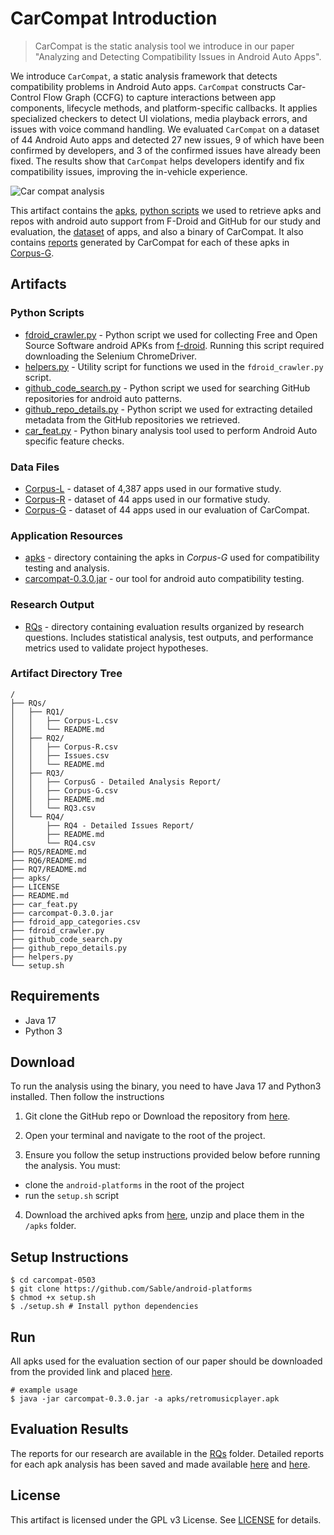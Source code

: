 # CarCompat Introduction

> CarCompat is the static analysis tool we introduce in our paper "Analyzing and Detecting Compatibility Issues in Android Auto Apps".


We introduce `CarCompat`, a static analysis framework that detects compatibility problems in Android Auto apps. `CarCompat` constructs Car-Control Flow Graph (CCFG) to capture interactions between app components, lifecycle methods, and platform-specific callbacks. It applies specialized checkers to detect UI violations, media playback errors, and issues with voice command handling.
We evaluated `CarCompat` on a dataset of 44 Android Auto apps and detected 27 new issues, 9 of which have been confirmed by developers, and 3 of the confirmed issues have already been fixed. 
The results show that `CarCompat` helps developers identify and fix compatibility issues, improving the in-vehicle experience.


![Car compat analysis](https://anonymous.4open.science/r/carcompat-0503/carcompat-illustration.png "Overview of CarCompat")



This artifact contains the [apks](#application-resources), [python scripts](#python-scripts) we used to retrieve apks and repos with android auto support from F-Droid and GitHub for our study and evaluation, the [dataset](#data-files) of apps,  and also a binary of CarCompat. It also contains [reports](https://anonymous.4open.science/r/carcompat-0503/RQs/RQ3/CorpusG%20-%20Detailed%20Analysis%20Report/) generated by CarCompat for each of these apks in [Corpus-G](https://anonymous.4open.science/r/carcompat-0503/RQs/RQ3/Corpus-G.csv).


## Artifacts

### Python Scripts
- [fdroid_crawler.py](https://anonymous.4open.science/r/carcompat-0503/fdroid_crawler.py) - Python script we used for collecting Free and Open Source Software android APKs from [f-droid](https://f-droid.org/en/). Running this script required downloading the Selenium ChromeDriver.
- [helpers.py](https://anonymous.4open.science/r/carcompat-0503/fdroid_crawler.py) - Utility script for functions we used in the `fdroid_crawler.py` script.
- [github_code_search.py](https://anonymous.4open.science/r/carcompat-0503/github_code_search.py) - Python script we used for searching GitHub repositories for android auto patterns. 
- [github_repo_details.py](https://anonymous.4open.science/r/carcompat-0503/github_repo_details.py) - Python script we used for extracting detailed metadata from the GitHub repositories we retrieved.
- [car_feat.py](https://anonymous.4open.science/r/carcompat-0503/car_feat.py) - Python binary analysis tool used to perform Android Auto specific feature checks.

### Data Files
- [Corpus-L](https://anonymous.4open.science/r/carcompat-0503/RQs/RQ1/Corpus-L.csv) - dataset of 4,387 apps used in our formative study.
- [Corpus-R](https://anonymous.4open.science/r/carcompat-0503/RQs/RQ2/Corpus-R.csv) - dataset of 44 apps used in our formative study.
- [Corpus-G](https://anonymous.4open.science/r/carcompat-0503/RQs/RQ3/Corpus-G.csv) - dataset of 44 apps used in our evaluation of CarCompat.

### Application Resources
- [apks](https://anonymous.4open.science/r/carcompat-0503/apks) - directory containing the apks in *Corpus-G* used for compatibility testing and analysis.
- [carcompat-0.3.0.jar](https://anonymous.4open.science/r/carcompat-0503/carcompat-0.3.0.jar) - our tool for android auto compatibility testing.

### Research Output
- [RQs](https://anonymous.4open.science/r/carcompat-0503/RQs/) - directory containing evaluation results organized by research questions. Includes statistical analysis, test outputs, and performance metrics used to validate project hypotheses.


### Artifact Directory Tree

```
/
├── RQs/
│   ├── RQ1/
│   │   ├── Corpus-L.csv
│   │   └── README.md
│   ├── RQ2/
│   │   ├── Corpus-R.csv
│   │   ├── Issues.csv
│   │   └── README.md
│   ├── RQ3/
│   │   ├── CorpusG - Detailed Analysis Report/
│   │   ├── Corpus-G.csv
│   │   ├── README.md
│   │   └── RQ3.csv
│   └── RQ4/
│       ├── RQ4 - Detailed Issues Report/
│       ├── README.md
│       └── RQ4.csv
├── RQ5/README.md
├── RQ6/README.md
├── RQ7/README.md
├── apks/
├── LICENSE
├── README.md
├── car_feat.py
├── carcompat-0.3.0.jar
├── fdroid_app_categories.csv
├── fdroid_crawler.py
├── github_code_search.py
├── github_repo_details.py
├── helpers.py
└── setup.sh
```

## Requirements

- Java 17
- Python 3

## Download

To run the analysis using the binary, you need to have Java 17 and Python3 installed. Then follow the instructions

1. Git clone the GitHub repo or Download the repository from [here](https://anonymous.4open.science/r/carcompat-0503).

2. Open your terminal and navigate to the root of the project.

3. Ensure you follow the setup instructions provided below before running the analysis. You must:
- clone the `android-platforms` in the root of the project
- run the `setup.sh` script

4. Download the archived apks from [here](https://archive.org/download/apks_20250315), unzip and place them in the `/apks` folder.

## Setup Instructions

```shell
$ cd carcompat-0503
$ git clone https://github.com/Sable/android-platforms
$ chmod +x setup.sh
$ ./setup.sh # Install python dependencies
```

## Run

All apks used for the evaluation section of our paper should be downloaded from the provided link and placed [here](https://anonymous.4open.science/r/carcompat-0503/apks/).

```shell
# example usage
$ java -jar carcompat-0.3.0.jar -a apks/retromusicplayer.apk
```

## Evaluation Results

The reports for our research are available in the [RQs](https://anonymous.4open.science/r/carcompat-0503/RQs/) folder.
Detailed reports for each apk analysis has been saved and made available [here](https://anonymous.4open.science/r/carcompat-0503/RQs/RQ3/) and [here](https://anonymous.4open.science/r/carcompat-0503/RQs/RQ4/).

## License
This artifact is licensed under the GPL v3 License. See [LICENSE](https://anonymous.4open.science/r/carcompat-0503/LICENSE) for details.
